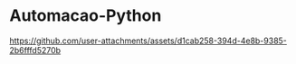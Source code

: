 # Automacao-Python







https://github.com/user-attachments/assets/d1cab258-394d-4e8b-9385-2b6fffd5270b

